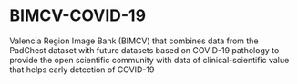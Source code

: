 # BIMCV-COVID-19
Valencia Region Image Bank (BIMCV) that combines data from the PadChest dataset with future datasets based on COVID-19 pathology to provide the open scientific community with data of clinical-scientific value that helps early detection of COVID-19
